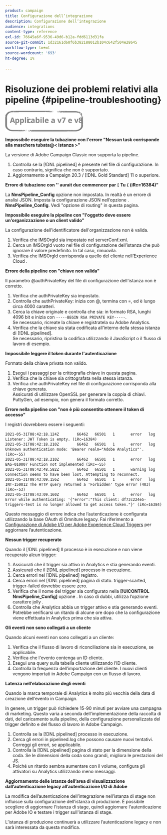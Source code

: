 ```yaml
---
product: campaign
title: Configurazione dell’integrazione
description: Configurazione dell’integrazione
audience: integrations
content-type: reference
exl-id: 76645a6f-9536-49d6-b12a-fdd6113d31fa
source-git-commit: 1d32161d60f6b382188012b104c642f504e28645
workflow-type: tm+mt
source-wordcount: '693'
ht-degree: 1%

---
```


# Risoluzione dei problemi relativi alla pipeline {#pipeline-troubleshooting}

![](../../assets/common.svg)

**Impossibile eseguire la tubazione con l&#39;errore &quot;Nessun task corrisponde alla maschera tubata@&lt; istanza >&quot;**

La versione di Adobe Campaign Classic non supporta la pipeline.

1. Controlla se la [!DNL pipelined] è presente nel file di configurazione. In caso contrario, significa che non è supportato.
1. Aggiornamento a Campaign 20.3 / [!DNL Gold Standard] 11 o superiore.

**Errore di tubazione con &#39;&#39; aurait duc commencer par `[` Tu `{` (iRc=16384)&quot;**

La **NmsPipeline_Config** opzione non impostata. In realtà è un errore di analisi JSON.
Imposta la configurazione JSON nell’opzione . **NmsPipeline_Config**. Vedi &quot;opzione di routing&quot; in questa pagina.

**Impossibile eseguire la pipeline con &quot;l&#39;oggetto deve essere un&#39;organizzazione o un client valido&quot;**

La configurazione dell&#39;identificatore dell&#39;organizzazione non è valida.

1. Verifica che IMSOrgId sia impostato nel serverConf.xml.
1. Cerca un IMSOrgId vuoto nel file di configurazione dell’istanza che può ignorare il valore predefinito. In tal caso, rimuovila.
1. Verifica che IMSOrgId corrisponda a quello del cliente nell’Experience Cloud .

**Errore della pipeline con &quot;chiave non valida&quot;**

Il parametro @authPrivateKey del file di configurazione dell&#39;istanza non è corretto.

1. Verifica che authPrivateKey sia impostato.
1. Controlla che authPrivateKey: inizia con @, termina con =, ed è lungo circa 4000 caratteri.
1. Cerca la chiave originale e controlla che sia: in formato RSA, lunghi 4096 bit e inizia con `-----BEGIN RSA PRIVATE KEY-----`.
   <br> Se necessario, ricreate la chiave e registratela su Adobe Analytics.
1. Verifica che la chiave sia stata codificata all’interno della stessa istanza di [!DNL pipelined]. <br>Se necessario, ripristina la codifica utilizzando il JavaScript o il flusso di lavoro di esempio.

**Impossibile leggere il token durante l&#39;autenticazione**

Formato della chiave privata non valido.

1. Esegui i passaggi per la crittografia chiave in questa pagina.
1. Verifica che la chiave sia crittografata nella stessa istanza.
1. Verifica che authPrivateKey nel file di configurazione corrisponda alla chiave generata. <br>Assicurati di utilizzare OpenSSL per generare la coppia di chiavi. PuttyGen, ad esempio, non genera il formato corretto.

**Errore nella pipeline con &quot;non è più consentito ottenere il token di accesso&quot;**

I registri dovrebbero essere i seguenti:

```
2021-05-31T08:42:18.124Z        66462   66501   1       error   log     Listener: JWT Token is empty. (iRc=16384)
2021-05-31T08:42:18.210Z        66462   66501   1       error   log     Unknown authentication mode: 'Bearer realm="Adobe Analytics"'. (iRc=-55)
2021-05-31T08:42:18.210Z        66462   66501   1       error   log     BAS-010007 Function not implemented (iRc=-55)
2021-05-31T08:42:48.582Z        66462   66501   1       warning log     Connection seems to have been lost. Attempting to reconnect.
2021-05-31T08:43:09.156Z        66462   66501   1       error   log     INT-150012 The HTTP query returned a 'Forbidden' type error (403) (iRc=-53)
2021-05-31T08:43:09.160Z        66462   66501   1       error   log     Error while authenticating: '{"error":"This client: df73c224e5-triggers-test is no longer allowed to get access token."}' (iRc=16384)
```

Questo messaggio di errore indica che l’autenticazione è configurata utilizzando la base OAuth di Omniture legacy. Fai riferimento a [Configurazione di Adobe I/O per Adobe Experience Cloud Triggers](../../integrations/using/configuring-adobe-io.md) per aggiornare l’autenticazione.

**Nessun trigger recuperato**

Quando il [!DNL pipelined] Il processo è in esecuzione e non viene recuperato alcun trigger:

1. Assicurati che il trigger sia attivo in Analytics e stia generando eventi.
1. Assicurati che il [!DNL pipelined] processo in esecuzione.
1. Cerca errori nel [!DNL pipelined] registro.
1. Cerca errori nel [!DNL pipelined] pagina di stato. trigger-scarted, trigger-failed dovrebbe essere zero.
1. Verifica che il nome del trigger sia configurato nella **[!UICONTROL NmsPipeline_Config]** opzione . In caso di dubbi, utilizza l’opzione carattere jolly .
1. Controlla che Analytics abbia un trigger attivo e stia generando eventi. Potrebbe verificarsi un ritardo di alcune ore dopo che la configurazione viene effettuata in Analytics prima che sia attiva.

**Gli eventi non sono collegati a un cliente**

Quando alcuni eventi non sono collegati a un cliente:

1. Verifica che il flusso di lavoro di riconciliazione sia in esecuzione, se applicabile.
1. Verifica che l&#39;evento contenga un ID cliente.
1. Esegui una query sulla tabella cliente utilizzando l’ID cliente.
1. Controlla la frequenza dell’importazione del cliente. I nuovi clienti vengono importati in Adobe Campaign con un flusso di lavoro.

**Latenza nell’elaborazione degli eventi**

Quando la marca temporale di Analytics è molto più vecchia della data di creazione dell’evento in Campaign.

In genere, un trigger può richiedere 15-90 minuti per avviare una campagna di marketing. Questo varia a seconda dell’implementazione della raccolta di dati, del caricamento sulla pipeline, della configurazione personalizzata del trigger definito e del flusso di lavoro in Adobe Campaign.

1. Controlla se la [!DNL pipelined] processo in esecuzione.
1. Cerca gli errori in pipelined.log che possono causare nuovi tentativi. Correggi gli errori, se applicabile.
1. Controlla la [!DNL pipelined] pagina di stato per la dimensione della coda. Se le dimensioni della coda sono grandi, migliora le prestazioni del JS.
1. Poiché un ritardo sembra aumentare con il volume, configura gli attivatori su Analytics utilizzando meno messaggi.

**Aggiornamento delle istanze dell’area di visualizzazione dall’autenticazione legacy all’autenticazione I/O di Adobe**

La modifica dell’autenticazione dell’integrazione nell’istanza di stage non influisce sulla configurazione dell’istanza di produzione. È possibile scegliere di aggiornare l&#39;istanza di stage, quindi aggiornare l&#39;autenticazione per Adobe IO e testare i trigger sull&#39;istanza di stage.

L’istanza di produzione continuerà a utilizzare l’autenticazione legacy e non sarà interessata da questa modifica.
